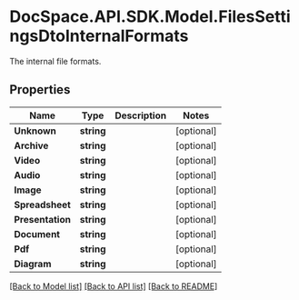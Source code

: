 # DocSpace.API.SDK.Model.FilesSettingsDtoInternalFormats
The internal file formats.

## Properties

Name | Type | Description | Notes
------------ | ------------- | ------------- | -------------
**Unknown** | **string** |  | [optional] 
**Archive** | **string** |  | [optional] 
**Video** | **string** |  | [optional] 
**Audio** | **string** |  | [optional] 
**Image** | **string** |  | [optional] 
**Spreadsheet** | **string** |  | [optional] 
**Presentation** | **string** |  | [optional] 
**Document** | **string** |  | [optional] 
**Pdf** | **string** |  | [optional] 
**Diagram** | **string** |  | [optional] 

[[Back to Model list]](../README.md#documentation-for-models) [[Back to API list]](../README.md#documentation-for-api-endpoints) [[Back to README]](../README.md)

